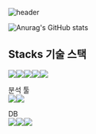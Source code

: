 ![header](https://capsule-render.vercel.app/api?type=soft&color=auto&height=300&section=header&text=WELLCOME%20&fontSize=90)

![Anurag's GitHub stats](https://github-readme-stats.vercel.app/api?username=vxornjs11&show_icons=true&theme=radical)

Stacks 기술 스택
-------------

<img src="https://img.shields.io/badge/Flutter-02569B?style=for-the-badge&logo=Flutter&logoColor=black"><img src="https://img.shields.io/badge/Spring-6DB33F?style=for-the-badge&logo=Spring&logoColor=black"><img src="https://img.shields.io/badge/Python-3776AB?style=for-the-badge&logo=Python&logoColor=black"><img src="https://img.shields.io/badge/Swift-F05138?style=for-the-badge&logo=Swift&logoColor=black"><img src="https://img.shields.io/badge/Dart-0175C2?style=for-the-badge&logo=Dart&logoColor=black">

분석 툴    
<img src="https://img.shields.io/badge/R-276DC3?style=for-the-badge&logo=R&logoColor=black"><img src="https://img.shields.io/badge/Python-3776AB?style=for-the-badge&logo=Python&logoColor=black">


DB   
<img src="https://img.shields.io/badge/MySQL-4479A1?style=for-the-badge&logo=MySQL&logoColor=black"><img src="https://img.shields.io/badge/SQLite-003B57?style=for-the-badge&logo=SQLite&logoColor=black"><img src="https://img.shields.io/badge/Firebase-FFCA28?style=for-the-badge&logo=Firebase&logoColor=black">
